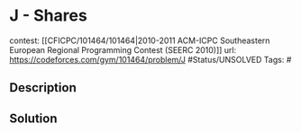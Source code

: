 # J - Shares

contest: [[CFICPC/101464/101464|2010-2011 ACM-ICPC Southeastern European Regional Programming Contest (SEERC 2010)]]
url: https://codeforces.com/gym/101464/problem/J
#Status/UNSOLVED
Tags: #

## Description

## Solution

